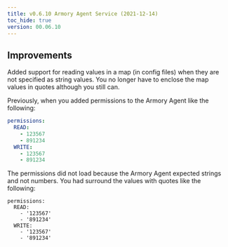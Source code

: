 ```yaml
---
title: v0.6.10 Armory Agent Service (2021-12-14)
toc_hide: true
version: 00.06.10
---
```


## Improvements

Added support for reading values in a map (in config files) when they are not specified as string values. You no longer have to enclose the map values in quotes although you still can.

Previously, when you added permissions to the Armory Agent like the following:

```yaml
permissions:
  READ:
    - 123567
    - 891234
  WRITE:
    - 123567
    - 891234
```

The permissions did not load because the Armory Agent expected strings and not numbers. You had surround the values with quotes like the following:
```
permissions:
  READ:
    - '123567'
    - '891234'
  WRITE:
    - '123567'
    - '891234'
```
